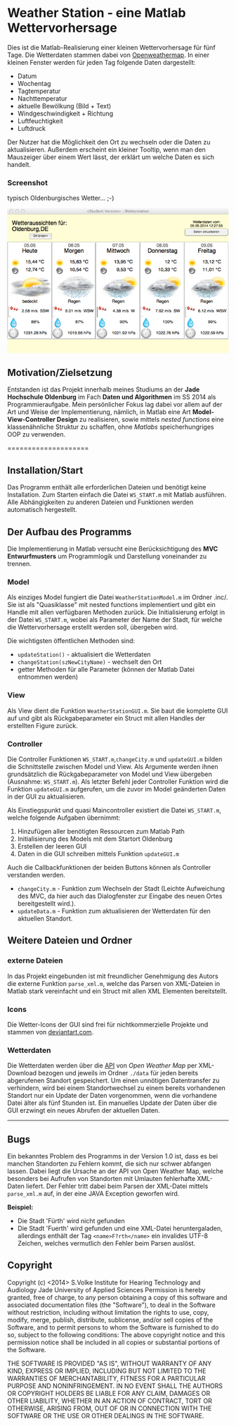 # Weather Station - eine Matlab Wettervorhersage

Dies ist die Matlab-Realisierung einer kleinen Wettervorhersage für fünf Tage. Die Wetterdaten stammen dabei von [Openweathermap](http://openweathermap.com). In einer kleinen Fenster werden für jeden Tag folgende Daten dargestellt:

+ Datum
+ Wochentag
+ Tagtemperatur
+ Nachttemperatur
+ aktuelle Bewölkung (Bild + Text)
+ Windgeschwindigkeit + Richtung
+ Luftfeuchtigkeit
+ Luftdruck

Der Nutzer hat die Möglichkeit den Ort zu wechseln oder die Daten zu aktualisieren. Außerdem erscheint ein kleiner Tooltip, wenn man den Mauszeiger über einem Wert lässt, der erklärt um welche Daten es sich handelt.

### Screenshot 
typisch Oldenburgisches Wetter... ;-)

![Screenshot Wetterstation](weatherStation.png)

## Motivation/Zielsetzung

Entstanden ist das Projekt innerhalb meines Studiums an der **Jade Hochschule Oldenburg** im Fach **Daten und Algorithmen** im SS 2014 als Programmieraufgabe. Mein persönlicher Fokus lag dabei vor allem auf der Art und Weise der Implementierung, nämlich, in Matlab eine Art **Model-View-Controller Design** zu realisieren, sowie mittels *nested functions* eine klassenähnliche Struktur zu schaffen, ohne *Matlabs* speicherhungriges OOP zu verwenden.

====================

## Installation/Start

Das Programm enthält alle erforderlichen Dateien und benötigt keine Installation. Zum Starten einfach die Datei `WS_START.m` mit Matlab ausführen. Alle Abhängigkeiten zu anderen Dateien und Funktionen werden automatisch hergestellt.

## Der Aufbau des Programms

Die Implementierung in Matlab versucht eine Berücksichtigung des **MVC Entwurfmusters** um Programmlogik und Darstellung voneinander zu trennen.

### Model

Als einziges Model fungiert die Datei `WeatherStationModel.m` im Ordner .inc/. Sie ist als "Quasiklasse" mit nested functions implementiert und gibt ein Handle mit allen verfügbaren Methoden zurück. Die Initialisierung erfolgt in der Datei `WS_START.m`, wobei als Parameter der Name der Stadt, für welche die Wettervorhersage erstellt werden soll, übergeben wird.

Die wichtigsten öffentlichen Methoden sind:

+ `updateStation()` - aktualisiert die Wetterdaten 
+ `changeStation(szNewCityName)` - wechselt den Ort
+  getter Methoden für alle Parameter (können der Matlab Datei entnommen werden)

### View

Als View dient die Funktion `WeatherStationGUI.m`. Sie baut die komplette GUI auf und gibt als Rückgabeparameter ein Struct mit allen Handles der erstellten Figure zurück.

### Controller

Die Controller Funktionen `WS_START.m`,`changeCity.m` und `updateGUI.m` bilden die Schnittstelle zwischen Model und View. Als Argumente werden ihnen grundsätzlich die Rückgabeparameter von Model und View übergeben (Ausnahme: `WS_START.m`). Als letzter Befehl jeder Controller Funktion wird die Funktion `updateGUI.m` aufgerufen, um die zuvor im Model geänderten Daten in der GUI zu aktualisieren.

Als Einstiegspunkt und quasi Maincontroller existiert die Datei `WS_START.m`, welche folgende Aufgaben übernimmt:

1. Hinzufügen aller benötigten Ressourcen zum Matlab Path
2. Initialisierung des Models mit dem Startort Oldenburg
3. Erstellen der leeren GUI
4. Daten in die GUI schreiben mittels Funktion `updateGUI.m`

Auch die Callbackfunktionen der beiden Buttons können als Controller verstanden werden.

+ `changeCity.m` - Funktion zum Wechseln der Stadt (Leichte Aufweichung des MVC, da hier auch das Dialogfenster zur Eingabe des neuen Ortes bereitgestellt wird.). 
+ `updateData.m` - Funktion zum aktualisieren der Wetterdaten für den aktuellen Standort.


## Weitere Dateien und Ordner


### externe Dateien

In das Projekt eingebunden ist mit freundlicher Genehmigung des Autors die externe Funktion `parse_xml.m`, welche das Parsen von XML-Dateien in Matlab stark vereinfacht und ein Struct mit allen XML Elementen bereitstellt.

### Icons

Die Wetter-Icons der GUI sind frei für nichtkommerzielle Projekte und stammen von [deviantart.com](http://vclouds.deviantart.com/art/VClouds-Weather-Icons-179152045).

### Wetterdaten

Die Wetterdaten werden über die [API](http://openweathermap.org/API) von *Open Weather Map* per XML-Download bezogen und jeweils im Ordner `./data` für jeden bereits abgerufenen Standort gespeichert. Um einen unnötigen Datentransfer zu verhindern, wird bei einem Standortwechsel zu einem bereits vorhandenen Standort nur ein Update der Daten vorgenommen, wenn die vorhandene Datei älter als fünf Stunden ist. Ein manuelles Update der Daten über die GUI erzwingt ein neues Abrufen der aktuellen Daten.

----------------

## Bugs

Ein bekanntes Problem des Programms in der Version 1.0 ist, dass es bei manchen Standorten zu Fehlern kommt, die sich nur schwer abfangen lassen. Dabei liegt die Ursache an der API von Open Weather Map, welche besonders bei Aufrufen von Standorten mit Umlauten fehlerhafte XML-Daten liefert. Der Fehler tritt dabei beim Parsen der XML-Datei mittels `parse_xml.m` auf, in der eine JAVA Exception geworfen wird.

**Beispiel:**

+ Die Stadt 'Fürth' wird nicht gefunden
+ Die Stadt 'Fuerth' wird gefunden und eine XML-Datei heruntergaladen, allerdings enthält der Tag `<name>F?rth</name>` ein invalides UTF-8 Zeichen, welches vermutlich den Fehler beim Parsen auslöst.

## Copyright

Copyright (c) <2014> S.Volke
Institute for Hearing Technology and Audiology
Jade University of Applied Sciences 
Permission is hereby granted, free of charge, to any person obtaining 
a copy of this software and associated documentation files 
(the "Software"), to deal in the Software without restriction, including 
without limitation the rights to use, copy, modify, merge, publish, 
distribute, sublicense, and/or sell copies of the Software, and to
permit persons to whom the Software is furnished to do so, subject
to the following conditions:
The above copyright notice and this permission notice shall be included 
in all copies or substantial portions of the Software.

THE SOFTWARE IS PROVIDED "AS IS", WITHOUT WARRANTY OF ANY KIND, 
EXPRESS OR IMPLIED, INCLUDING BUT NOT LIMITED TO THE WARRANTIES 
OF MERCHANTABILITY, FITNESS FOR A PARTICULAR PURPOSE AND NONINFRINGEMENT. 
IN NO EVENT SHALL THE AUTHORS OR COPYRIGHT HOLDERS BE LIABLE FOR ANY 
CLAIM, DAMAGES OR OTHER LIABILITY, WHETHER IN AN ACTION OF CONTRACT, 
TORT OR OTHERWISE, ARISING FROM, OUT OF OR IN CONNECTION WITH THE 
SOFTWARE OR THE USE OR OTHER DEALINGS IN THE SOFTWARE.



